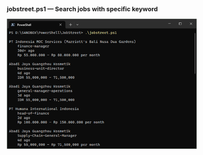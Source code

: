 ### jobstreet.ps1 — Search jobs with specific keyword

![screenshotscreenshot](https://raw.githubusercontent.com/DNS/JobStreet/refs/heads/master/screenshot.png)

